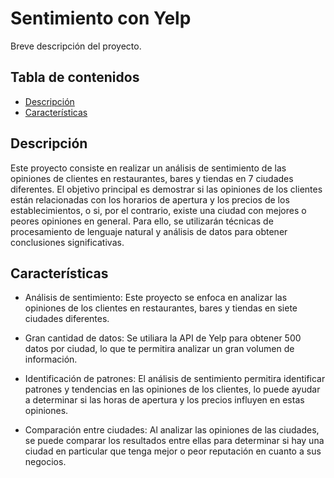 # Sentimiento con Yelp

Breve descripción del proyecto.

## Tabla de contenidos

- [Descripción](#descripción)
- [Características](#características)

## Descripción

Este proyecto consiste en realizar un análisis de sentimiento de las opiniones de clientes en restaurantes, bares y tiendas en 7 ciudades diferentes. El objetivo principal es demostrar si las opiniones de los clientes están relacionadas con los horarios de apertura y los precios de los establecimientos, o si, por el contrario, existe una ciudad con mejores o peores opiniones en general. Para ello, se utilizarán técnicas de procesamiento de lenguaje natural y análisis de datos para obtener conclusiones significativas.

## Características

- Análisis de sentimiento: Este proyecto se enfoca en analizar las opiniones de los clientes en restaurantes, bares y tiendas en siete ciudades diferentes.

- Gran cantidad de datos: Se utiliara la API de Yelp para obtener 500 datos por ciudad, lo que te permitira analizar un gran volumen de información.

- Identificación de patrones: El análisis de sentimiento permitira identificar patrones y tendencias en las opiniones de los clientes, lo puede ayudar a determinar si las horas de apertura y los precios influyen en estas opiniones.

- Comparación entre ciudades: Al analizar las opiniones de las ciudades, se puede comparar los resultados entre ellas para determinar si hay una ciudad en particular que tenga mejor o peor reputación en cuanto a sus negocios.


